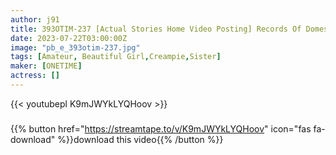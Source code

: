 ```yaml
---
author: j91
title: 393OTIM-237 [Actual Stories Home Video Posting] Records Of Domestic Copulation Riho
date: 2023-07-22T03:00:00Z
image: "pb_e_393otim-237.jpg"
tags: [Amateur, Beautiful Girl,Creampie,Sister]
maker: [ONETIME]
actress: []
---
```



{{< youtubepl K9mJWYkLYQHoov >}}
###

{{% button href="https://streamtape.to/v/K9mJWYkLYQHoov" icon="fas fa-download" %}}download this video{{% /button %}}


